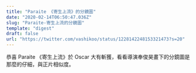 ```yaml
---
title: "Paraite 《寄生上流》的分鏡圖"
date: "2020-02-14T06:50:47.036Z"
slug: "Paraite-寄生上流的分鏡圖"
template: "digest"
draft: false
url: "https://twitter.com/vashikoo/status/1228142248153321473?s=20"
---
```


恭喜 Paraite 《寄生上流》於 Oscar 大有斬獲，看看導演奉俊昊畫下的分鏡圖是那麼的仔細，與正片相似度。
